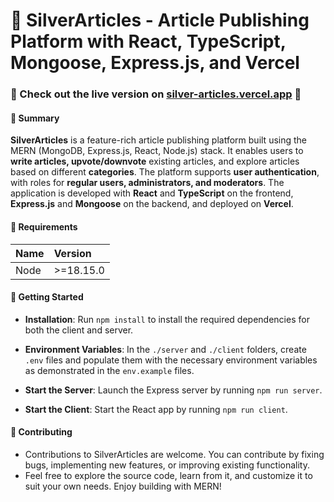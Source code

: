 # 📕 SilverArticles - Article Publishing Platform with React, TypeScript, Mongoose, Express.js, and Vercel

### 🚨 Check out the live version on [silver-articles.vercel.app](https://silver-articles.vercel.app) 🚨

#### 📌 Summary

**SilverArticles** is a feature-rich article publishing platform built using the MERN (MongoDB, Express.js, React, Node.js) stack. It enables users to **write articles, upvote/downvote** existing articles, and explore articles based on different **categories**. The platform supports **user authentication**, with roles for **regular users, administrators, and moderators**. The application is developed with **React** and **TypeScript** on the frontend, **Express.js** and **Mongoose** on the backend, and deployed on **Vercel**.

#### 📌 Requirements

| Name | Version   |
| ---- | :-------- |
| Node | >=18.15.0 |

#### 📌 Getting Started

- **Installation**: Run `npm install` to install the required dependencies for both the client and server.

- **Environment Variables**: In the `./server` and `./client` folders, create `.env` files and populate them with the necessary environment variables as demonstrated in the `env.example` files.

- **Start the Server**: Launch the Express server by running `npm run server`.

- **Start the Client**: Start the React app by running `npm run client`.

#### 📌 Contributing

- Contributions to SilverArticles are welcome. You can contribute by fixing bugs, implementing new features, or improving existing functionality.
- Feel free to explore the source code, learn from it, and customize it to suit your own needs. Enjoy building with MERN!
